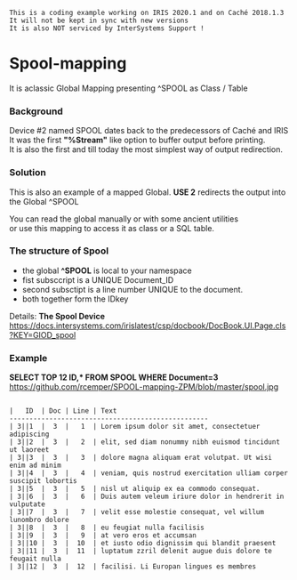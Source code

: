  ~~~
 This is a coding example working on IRIS 2020.1 and on Caché 2018.1.3 
 It will not be kept in sync with new versions      
 It is also NOT serviced by InterSystems Support !   
~~~ 

# Spool-mapping
It is aclassic Global Mapping presenting ^SPOOL as Class / Table

### Background
Device #2 named SPOOL dates back to the predecessors of Caché and IRIS  
It was the first __"%Stream"__ like option to buffer output before printing.  
It is also the first and till today the most simplest way of output redirection.   

### Solution
This is also an example of a mapped Global. 
__USE 2__ redirects the output into the Global ^SPOOL  

You can read the global manually or with some ancient utilities  
or use this mapping to access it as class or a SQL table.  

### The structure of Spool
- the global __^SPOOL__ is local to your namespace  
- fist subsccript is a UNIQUE Document_ID  
- second subsctipt is a line number UNIQUE to the document.  
- both together form the IDkey  

Details: __The Spool Device__   
https://docs.intersystems.com/irislatest/csp/docbook/DocBook.UI.Page.cls?KEY=GIOD_spool  

### Example

__SELECT TOP 12 ID,* FROM SPOOL WHERE Document=3__  
https://github.com/rcemper/SPOOL-mapping-ZPM/blob/master/spool.jpg
~~~

|   ID  | Doc |	Line | Text 
--------------------------------------------------
| 3||1  |  3  |   1  | Lorem ipsum dolor sit amet, consectetuer adipiscing
| 3||2  |  3  |   2  | elit, sed diam nonummy nibh euismod tincidunt ut laoreet
| 3||3  |  3  |   3  | dolore magna aliquam erat volutpat. Ut wisi enim ad minim
| 3||4  |  3  |   4  | veniam, quis nostrud exercitation ulliam corper suscipit lobortis
| 3||5  |  3  |   5  | nisl ut aliquip ex ea commodo consequat.
| 3||6  |  3  |   6  | Duis autem veleum iriure dolor in hendrerit in vulputate
| 3||7  |  3  |   7  | velit esse molestie consequat, vel willum lunombro dolore
| 3||8  |  3  |   8  | eu feugiat nulla facilisis
| 3||9  |  3  |   9  | at vero eros et accumsan
| 3||10 |  3  |  10  | et iusto odio dignissim qui blandit praesent
| 3||11 |  3  |  11  | luptatum zzril delenit augue duis dolore te feugait nulla
| 3||12 |  3  |  12  | facilisi. Li Europan lingues es membres
~~~

